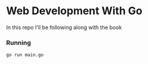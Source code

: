 # Web Development With Go

In this repo I'll be following along with the book

### Running

```bash
go run main.go
```